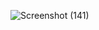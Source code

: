 ![Screenshot (141)](https://user-images.githubusercontent.com/97456472/212462366-c1644b9e-a2a9-41b1-a4d3-1ac3f5f3d0b5.png)
